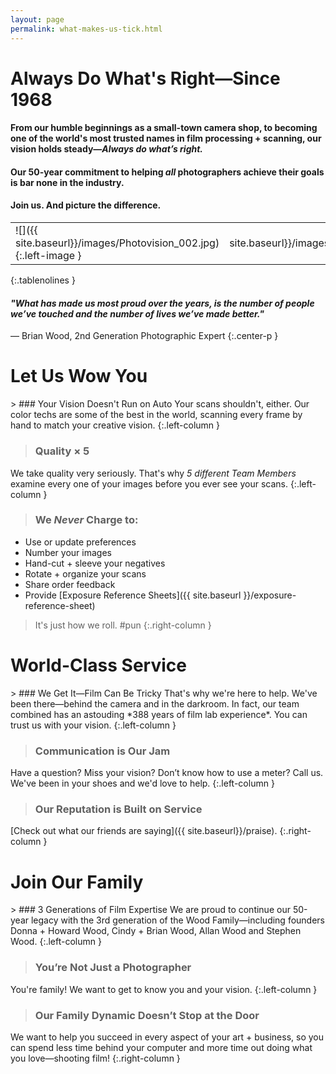```yaml
---
layout: page
permalink: what-makes-us-tick.html
---
```


<h1>Always Do What's Right—Since 1968</h1>

#### From our humble beginnings as a small-town camera shop, to becoming one of the world's most trusted names in film processing + scanning, our vision holds steady—*Always do what’s right.* 

#### Our 50-year commitment to helping *all* photographers achieve their goals is bar none in the industry.  
  
#### Join us. And picture the difference.  

| | |
| :--- | ---: |
| ![]({{ site.baseurl}}/images/Photovision_002.jpg){:.left-image } | ![]({{ site.baseurl}}/images/Photovision_001.jpg){:.right-image } |
{:.tablenolines }
  
#### *"What has made us most proud over the years, is the number of people we’ve touched and the number of lives we’ve made better."*
— Brian Wood, 2nd Generation Photographic Expert
{:.center-p }  

<div class="clearfix extra-picky-space" markdown="1">

<h1 class="accordion opened" title="Click to expand section">Let Us Wow You</h1>

<div class="panel" markdown="1">
> ### Your Vision Doesn't Run on Auto
Your scans shouldn't, either. Our color techs are some of the best in the world, scanning every frame by hand to match your creative vision.
{:.left-column }

> ### Quality × 5
We take quality very seriously. That's why *5 different Team Members* examine every one of your images before you ever see your scans.
{:.left-column }

> ### We *Never* Charge to:
- Use or update preferences
- Number your images
- Hand-cut + sleeve your negatives
- Rotate + organize your scans
- Share order feedback
- Provide [Exposure Reference Sheets]({{ site.baseurl }}/exposure-reference-sheet)
>
> It's just how we roll. #pun
{:.right-column }
</div>
</div>
<div class="clearfix extra-picky-space" markdown="1">

<h1 class="accordion opened" title="Click to expand section">World-Class Service</h1>

<div class="panel" markdown="1">
> ### We Get It—Film Can Be Tricky
That's why we're here to help. We've been there—behind the camera and in the darkroom. In fact, our team combined has an astouding *388 years of film lab experience*. You can trust us with your vision.
{:.left-column }

> ### Communication is Our Jam
Have a question? Miss your vision? Don’t know how to use a meter? Call us. We've been in your shoes and we'd love to help.
{:.left-column }

> ### Our Reputation is Built on Service
[Check out what our friends are saying]({{ site.baseurl}}/praise).
{:.right-column }
</div>
</div>
<div class="clearfix extra-space" markdown="1">

<h1 class="accordion opened" title="Click to expand section">Join Our Family</h1>

<div class="panel" markdown="1">
> ### 3 Generations of Film Expertise
We are proud to continue our 50-year legacy with the 3rd generation of the Wood Family—including founders Donna + Howard Wood, Cindy + Brian Wood, Allan Wood and Stephen Wood.
{:.left-column }

> ### You’re Not Just a Photographer
You're family! We want to get to know you and your vision.
{:.left-column }

> ### Our Family Dynamic Doesn’t Stop at the Door
We want to help you succeed in every aspect of your art + business, so you can spend less time behind your computer and more time out doing what you love—shooting film!
{:.right-column }
</div>
</div>
<div class="clearfix extra-space" markdown="1" />
<div class="clearfix extra-space" markdown="1" />

<script type="text/javascript">
    var acc = document.getElementsByClassName("accordion");
    var i;
    
    window.onload = function() {
        for (i = 0; i < acc.length; i++) {
            acc[i].classList.remove('opened');
            acc[i].classList.add('closed');
            var panel = acc[i].nextElementSibling;
            panel.style.maxHeight = 0;
        }
    }

    for (i = 0; i < acc.length; i++) {
        acc[i].addEventListener("click", function() {
            /* Toggle between hiding and showing the active panel, with animation */
            var panel = this.nextElementSibling;
            if (panel.style.maxHeight != "0px"){
            this.classList.remove('opened');
            this.classList.add('closed');
            panel.style.maxHeight = 0;
            } else {
            this.classList.remove('closed');
            this.classList.add('opened');
            panel.style.maxHeight = panel.scrollHeight + "px";
            } 
        });
    }
</script>
